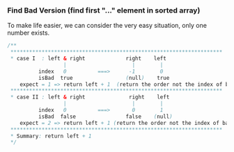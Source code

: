 ### Find Bad Version (find first "..." element in sorted array)

To make life easier, we can consider the very easy situation, only one number exists.

```java
/**
 ********************************************************************
 * case I  : left & right             right    left
                  |                     |        |
          index   0          ===>      -1        0                
          isBad  true                 (null)    true
    expect = 1 => return left + 1  (return the order not the index of bad version)        
 ********************************************************************
 * case II : left & right              right    left
                  |                     |        |
          index   0          ===>       0        1                
          isBad  false                false    (null)
    expect = 2 => return left + 1 (return the order not the index of bad version)
 ********************************************************************    
 * Summary: return left + 1      
 */
 
```